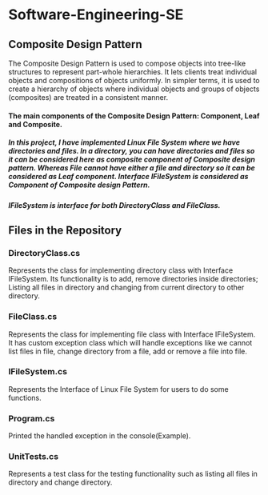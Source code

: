 # Software-Engineering-SE
## Composite Design Pattern
The Composite Design Pattern is used to compose objects into tree-like structures to represent part-whole hierarchies. It lets clients treat individual objects and compositions of objects uniformly. In simpler terms, it is used to create a hierarchy of objects where individual objects and groups of objects (composites) are treated in a consistent manner.
#### The main components of the Composite Design Pattern: Component, Leaf and Composite.
##### In this project, I have implemented Linux File System where we have directories and files. In a directory, you can have directories and files so it can be considered here as composite component of Composite design pattern. Whereas File cannot have either a file and directory so it can be considered as Leaf component. Interface IFileSystem is considered as Component of Composite design Pattern.
##### IFileSystem is interface for both DirectoryClass and FileClass.
## Files in the Repository 
### DirectoryClass.cs 
Represents the class for implementing directory class with Interface IFileSystem. Its functionality is to add, remove directories inside directories; Listing all files in directory and changing from current directory to other directory.
### FileClass.cs
Represents the class for implementing file class with Interface IFileSystem. It has custom exception class which will handle exceptions like we cannot list files in file, change directory from a file, add or remove a file into file. 
### IFileSystem.cs
Represents the Interface of Linux File System for users to do some functions.
### Program.cs
Printed the handled exception in the console(Example).
### UnitTests.cs
Represents a test class for the testing functionality such as listing all files in directory and change directory.
